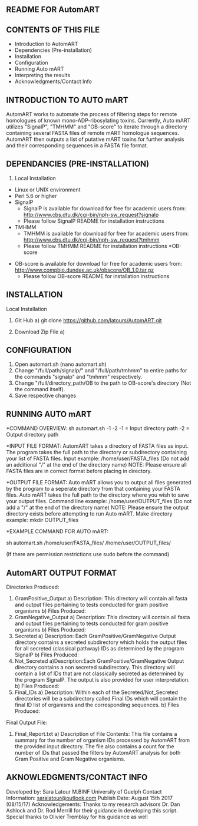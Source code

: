 README FOR AutomART 
------------------------------------------------------------------------------------------------------------------------------------------------------------------------------------------------------

CONTENTS OF THIS FILE
------------------------------------------------------------------------------------------------------------------------------------------------------------------------------------------------------
- Introduction to AutomART
- Dependencies (Pre-installation)
- Installation
- Configuration
- Running Auto mART
- Interpreting the results 
- Acknowledgments/Contact Info

INTRODUCTION TO AUTO mART
------------------------------------------------------------------------------------------------------------------------------------------------------------------------------------------------------
AutomART works to automate the process of filtering steps for remote homologues of known mono-ADP-ribosylating toxins. Currently, Auto mART utilizes "SignalP", "TMHMM" and "OB-score" to iterate through a directory containing several FASTA files of remote mART homologue sequences. AutomART then outputs a list of putative mART toxins for further analysis and their corresponding sequences in a FASTA file format. 

DEPENDANCIES (PRE-INSTALLATION)
------------------------------------------------------------------------------------------------------------------------------------------------------------------------------------------------------
1) Local Installation
* Linux or UNIX environment
* Perl 5.6 or higher
* SignalP
	- SignalP is available for download for free for academic users from: http://www.cbs.dtu.dk/cgi-bin/nph-sw_request?signalp
	- Please follow SignalP README for installation instructions
* TMHMM
	- TMHMM is available for download for free for academic users from: http://www.cbs.dtu.dk/cgi-bin/nph-sw_request?tmhmm
	- Please follow TMHMM README for installation instructions
*OB-score 
- OB-score is available for download for free for academic users from: http://www.compbio.dundee.ac.uk/obscore/OB_1.0.tar.gz
	- Please follow OB-score README for installation instructions

INSTALLATION
------------------------------------------------------------------------------------------------------------------------------------------------------------------------------------------------------
Local Installation 
1) Git Hub
	a) git clone https://github.com/latours/AutomART.git

2) Download Zip File
	a) 


CONFIGURATION
------------------------------------------------------------------------------------------------------------------------------------------------------------------------------------------------------
1) Open automart.sh (nano automart.sh)
2) Change "/full/path/signalp/" and "/full/path/tmhmm" to entire paths for the commands "signalp" and "tmhmm" respectively.
3) Change "/full/directory_path/OB to the path to OB-score's directory (Not the command itself).
4) Save respective changes

RUNNING AUTO mART 
------------------------------------------------------------------------------------------------------------------------------------------------------------------------------------------------------
*COMMAND OVERVIEW:
sh automart.sh -1 -2
-1 = Input directory path
-2 = Output directory path

*INPUT FILE FORMAT: 
AutomART takes a directory of FASTA files as input. 
The program takes the full path to the directory or subdirectory containing your list of FASTA files.
Input example: /home/user/FASTA_files (Do not add an additional "/" at the end of the directory name)
NOTE: Please ensure all FASTA files are in correct format before placing in directory. 

*OUTPUT FILE FORMAT:
Auto mART allows you to output all files generated by the program to a seperate directory from that containing your FASTA files. 
Auto mART takes the full path to the directory where you wish to save your output files. 
Command line example: /home/user/OUTPUT_files (Do not add a "/" at the end of the directory name)
NOTE: Please ensure the output directory exists before attempting to run Auto mART.
Make directory example: mkdir OUTPUT_files 

*EXAMPLE COMMAND FOR AUTO mART:

sh automart.sh /home/user/FASTA_files/ /home/user/OUTPUT_files/

(If there are permission restrictions use sudo before the command)

AutomART OUTPUT FORMAT
------------------------------------------------------------------------------------------------------------------------------------------------------------------------------------------------------
Directories Produced:
1) GramPositive_Output
	a) Description: This directory will contain all fasta and output files pertaining to tests conducted for gram positive organisms
	b) Files Produced:
2) GramNegative_Output
	a) Description: This directory will contain all fasta and output files pertaining to tests conducted for gram positive organisms
	b) Files Produced:
3) Secreted
	a) Description: Each GramPositive/GramNegative Output directory contains a secreted subdirectory which holds the output files for all secreted (classical pathway) IDs as determined by the 		program SignalP
	b) Files Produced:
4) Not_Secreted
	a)Description:Each GramPositive/GramNegative Output directory contains a non secreted subdirectory. This directory will contain a list of IDs that are not classically secreted as
	determined by the program SignalP. The output is also provided for user interpretation.
	b) Files Produced:
5) Final_IDs
	a) Description: Within each of the Secreted/Not_Secreted directories will be a subdirectory called Final IDs which will contain the final ID list of organisms and the corresponding sequences.
	b) Files Produced:

Final Output File:
1) Final_Report.txt
	a) Description of File Contents: This file contains a summary for the number of organism IDs processed by AutomART from the provided input directory. The file also contains a count for the number 		of IDs that passed the filters by AutomART analysis for both Gram Positive and Gram Negative organisms.

AKNOWLEDGMENTS/CONTACT INFO
------------------------------------------------------------------------------------------------------------------------------------------------------------------------------------------------------
Developed by: Sara Latour M.BINF University of Guelph
Contact Information: saralatour@outlook.com
Publish Date: August 15th 2017 (08/15/17)
Acknowledgements:
Thanks to my research advisors Dr. Dan Ashlock and Dr. Rod Merrill for their guidance in developing this script.
Special thanks to Olivier Tremblay for his guidance as well

